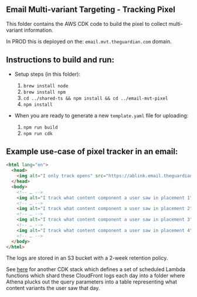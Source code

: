 Email Multi-variant Targeting - Tracking Pixel
----------------------------------------------

This folder contains the AWS CDK code to build the pixel to collect multi-variant information.

In PROD this is deployed on the: `email.mvt.theguardian.com` domain.

## Instructions to build and run:
 - Setup steps (in this folder):
    1. `brew install node`
    2. `brew install npm`
    3. `cd ../shared-ts && npm install && cd ../email-mvt-pixel`
    4. `npm install`
    
 - When you are ready to generate a new `template.yaml` file for uploading:
    1. `npm run build`
    2. `npm run cdk`
    
## Example use-case of pixel tracker in an email:

```html
<html lang="en">
  <head>
    <img alt="I only track opens" src="https://ablink.email.theguardian.com/tracker_from_the_esp.gif?foo=bar"/>
  </head>
  <body>
    <!-- … -->
    <img alt="I track what content component a user saw in placement 1" src="https://email.mvt.theguardian.com/1.gif?campaign=1&variant=Contributions_Banner_A&placement=1&userId=123"/>
    <!-- … -->
    <img alt="I track what content component a user saw in placement 2" src="https://email.mvt.theguardian.com/1.gif?campaign=1&variant=DigitalPack_Banner_B&placement=2&userId=123"/>
    <!-- … -->
    <img alt="I track what content component a user saw in placement 3" src="https://email.mvt.theguardian.com/1.gif?campaign=1&variant=Newsletter_Banner_A&placement=3&userId=123"/>
    <!-- … -->
    <img alt="I track what content component a user saw in placement 4" src="https://email.mvt.theguardian.com/1.gif?campaign=1&variant=GuardianWeekly_Banner_B&placement=4&userId=123"/>
    <!-- … -->
  </body>
</html>
``` 
The logs are stored in an S3 bucket with a 2-week retention policy.
 
See [here](../email-mvt-archive) for another CDK stack which defines a set of scheduled Lambda functions which 
shard these CloudFront logs each day into a folder where Athena plucks out the query 
parameters into a table representing what content variants the user saw that day.